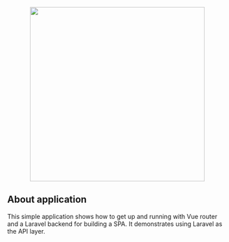 <p align="center"><img src="https://i1.wp.com/wp.laravel-news.com/wp-content/uploads/2018/01/vue-spa-with-laravel.png?resize=2200%2C1125" width="400"></p>

## About application

This simple application shows how to get up and running with Vue router 
and a Laravel backend for building a SPA. It demonstrates using Laravel 
as the API layer.
